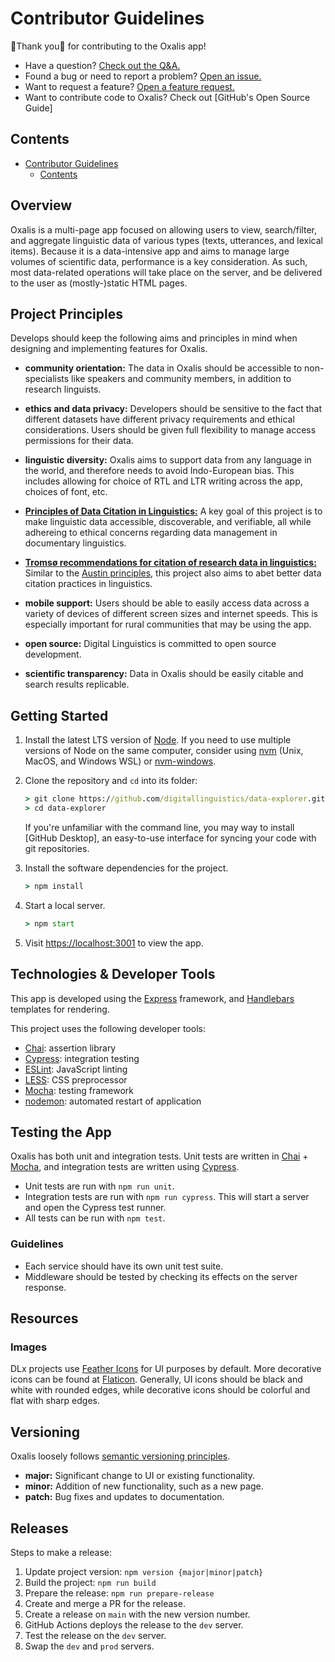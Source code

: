 # Contributor Guidelines

🌟Thank you🌟 for contributing to the Oxalis app!

- Have a question? [Check out the Q&A.][discussions]
- Found a bug or need to report a problem? [Open an issue.][bug-report]
- Want to request a feature? [Open a feature request.][feature-request]
- Want to contribute code to Oxalis? Check out [GitHub's Open Source Guide]

## Contents

- [Contributor Guidelines](#contributor-guidelines)
  - [Contents](#contents)

## Overview

Oxalis is a multi-page app focused on allowing users to view, search/filter, and aggregate linguistic data of various types (texts, utterances, and lexical items). Because it is a data-intensive app and aims to manage large volumes of scientific data, performance is a key consideration. As such, most data-related operations will take place on the server, and be delivered to the user as (mostly-)static HTML pages.

## Project Principles

Develops should keep the following aims and principles in mind when designing and implementing features for Oxalis.

- **community orientation:** The data in Oxalis should be accessible to non-specialists like speakers and community members, in addition to research linguists.

- **ethics and data privacy:** Developers should be sensitive to the fact that different datasets have different privacy requirements and ethical considerations. Users should be given full flexibility to manage access permissions for their data.

- **linguistic diversity:** Oxalis aims to support data from any language in the world, and therefore needs to avoid Indo-European bias. This includes allowing for choice of RTL and LTR writing across the app, choices of font, etc.

- [**Principles of Data Citation in Linguistics:**][Austin] A key goal of this project is to make linguistic data accessible, discoverable, and verifiable, all while adhereing to ethical concerns regarding data management in documentary linguistics.

- [**Tromsø recommendations for citation of research data in linguistics:**][Tromso] Similar to the [Austin principles][Austin], this project also aims to abet better data citation practices in linguistics.

- **mobile support:** Users should be able to easily access data across a variety of devices of different screen sizes and internet speeds. This is especially important for rural communities that may be using the app.

- **open source:** Digital Linguistics is committed to open source development.

- **scientific transparency:** Data in Oxalis should be easily citable and search results replicable.

## Getting Started

1. Install the latest LTS version of [Node]. If you need to use multiple versions of Node on the same computer, consider using [nvm] (Unix, MacOS, and Windows WSL) or [nvm-windows].

2. Clone the repository and `cd` into its folder:

    ```cmd
    > git clone https://github.com/digitallinguistics/data-explorer.git
    > cd data-explorer
    ```

    If you're unfamiliar with the command line, you may way to install [GitHub Desktop], an easy-to-use interface for syncing your code with git repositories.

3. Install the software dependencies for the project.

    ```cmd
    > npm install
    ```

4. Start a local server.

    ```cmd
    > npm start
    ```

5. Visit <https://localhost:3001> to view the app.

## Technologies & Developer Tools

This app is developed using the [Express] framework, and [Handlebars] templates for rendering.

This project uses the following developer tools:

- [Chai]: assertion library
- [Cypress]: integration testing
- [ESLint]: JavaScript linting
- [LESS]: CSS preprocessor
- [Mocha]: testing framework
- [nodemon]: automated restart of application

## Testing the App

Oxalis has both unit and integration tests. Unit tests are written in [Chai] + [Mocha], and integration tests are written using [Cypress].

- Unit tests are run with `npm run unit`.
- Integration tests are run with `npm run cypress`. This will start a server and open the Cypress test runner.
- All tests can be run with `npm test`.

### Guidelines

- Each service should have its own unit test suite.
- Middleware should be tested by checking its effects on the server response.

## Resources

### Images

DLx projects use [Feather Icons][Feather] for UI purposes by default. More decorative icons can be found at [Flaticon]. Generally, UI icons should be black and white with rounded edges, while decorative icons should be colorful and flat with sharp edges.

## Versioning

Oxalis loosely follows [semantic versioning principles][semver].

- **major:** Significant change to UI or existing functionality.
- **minor:** Addition of new functionality, such as a new page.
- **patch:** Bug fixes and updates to documentation.

## Releases

Steps to make a release:

1. Update project version: `npm version {major|minor|patch}`
2. Build the project: `npm run build`
3. Prepare the release: `npm run prepare-release`
4. Create and merge a PR for the release.
5. Create a release on `main` with the new version number.
6. GitHub Actions deploys the release to the `dev` server.
7. Test the release on the `dev` server.
8. Swap the `dev` and `prod` servers.

<!-- LINKS -->
[Austin]:          https://site.uit.no/linguisticsdatacitation/austinprinciples/
[bug-report]:      https://github.com/digitallinguistics/data-explorer/issues/new?labels=🐞%20bug&template=bug_report.md
[Chai]:            https://www.chaijs.com/
[discussions]:     https://github.com/digitallinguistics/data-explorer/discussions/categories/q-a
[Cypress]:         https://www.cypress.io/
[ESLint]:          https://eslint.org/
[Express]:         http://expressjs.com/
[Feather]:         https://feathericons.com/
[feature-request]: https://github.com/digitallinguistics/data-explorer/issues/new?labels=🎁%20feature&template=feature_request.md
[Flaticon]:        https://www.flaticon.com/
[GitHub-Desktop]:  https://desktop.github.com/
[Handlebars]:      https://handlebarsjs.com/
[LESS]:            https://lesscss.org/
[Mocha]:           https://mochajs.org/
[Node]:            https://nodejs.org/en/
[nodemon]:         https://nodemon.io/
[nvm]:             https://github.com/nvm-sh/nvm
[nvm-windows]:     https://github.com/coreybutler/nvm-windows
[open-source]:     https://opensource.guide/how-to-contribute/
[semver]:          https://semver.org/
[Tromso]:          https://www.rd-alliance.org/group/linguistics-data-ig/outcomes/troms%C3%B8-recommendations-citation-research-data-linguistics
